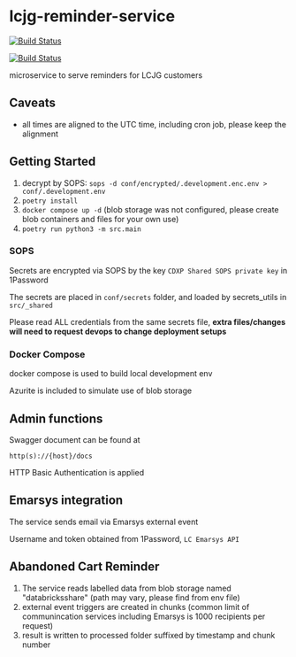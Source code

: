 # lcjg-reminder-service
[![Build Status](http://jenkins.betalabs.ai/buildStatus/icon?job=stg-lcjg-reminder-service&subject=Jenkins%20staging%20Build)](http://jenkins.betalabs.ai/view/Project/job/stg-lcjg-reminder-service/)

[![Build Status](http://jenkins.betalabs.ai/buildStatus/icon?job=lcjg-reminder-service&subject=Jenkins%20Production%20Build)](http://jenkins.betalabs.ai/view/Project/job/lcjg-reminder-service/)

microservice to serve reminders for LCJG customers

## Caveats

- all times are aligned to the UTC time, including cron job, please keep the alignment

## Getting Started

1. decrypt by SOPS: `sops -d conf/encrypted/.development.enc.env > conf/.development.env`
1. `poetry install`
1. `docker compose up -d` (blob storage was not configured, please create blob containers and files for your own use)
1. `poetry run python3 -m src.main`

### SOPS

Secrets are encrypted via SOPS by the key `CDXP Shared SOPS private key` in 1Password

The secrets are placed in `conf/secrets` folder, and loaded by secrets_utils in `src/_shared`

Please read ALL credentials from the same secrets file, **extra files/changes will need to request devops to change deployment setups**

### Docker Compose

docker compose is used to build local development env

Azurite is included to simulate use of blob storage

## Admin functions

Swagger document can be found at

`http(s)://{host}/docs`

HTTP Basic Authentication is applied

## Emarsys integration

The service sends email via Emarsys external event

Username and token obtained from 1Password, `LC Emarsys API`

## Abandoned Cart Reminder

1. The service reads labelled data from blob storage named "databricksshare" (path may vary, please find from env file)
1. external event triggers are created in chunks (common limit of communincation services including Emarsys is 1000 recipients per request)
1. result is written to processed folder suffixed by timestamp and chunk number

